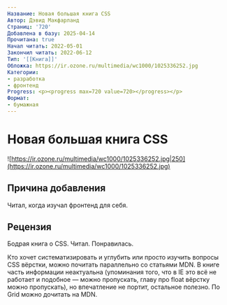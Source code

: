 ```yaml
---
Название: Новая большая книга CSS
Автор: Дэвид Макфарланд
Страниц: '720'
Добавлена в базу: 2025-04-14
Прочитана: true
Начал читать: 2022-05-01
Закончил читать: 2022-06-12
Тип: '[[Книга]]'
Обложка: https://ir.ozone.ru/multimedia/wc1000/1025336252.jpg
Категории:
- разработка
- фронтенд
Progress: <p><progress max=720 value=720></progress></p>
Формат:
- бумажная
---
```

# Новая большая книга CSS

![https://ir.ozone.ru/multimedia/wc1000/1025336252.jpg|250](https://ir.ozone.ru/multimedia/wc1000/1025336252.jpg)

## Причина добавления

Читал, когда изучал фронтенд для себя.

## Рецензия

Бодрая книга о CSS. Читал. Понравилась. 

Кто хочет систематизировать и углубить или просто изучить вопросы CSS вёрстки, можно почитать параллельно со статьями MDN. В книге часть информации неактуальна (упоминания того, что в IE это всё не работает и подобное — можно пропускать, главу про float вёрстку можно пропускать), но впечатление не портит, остальное полезно. По Grid можно дочитать на MDN.  